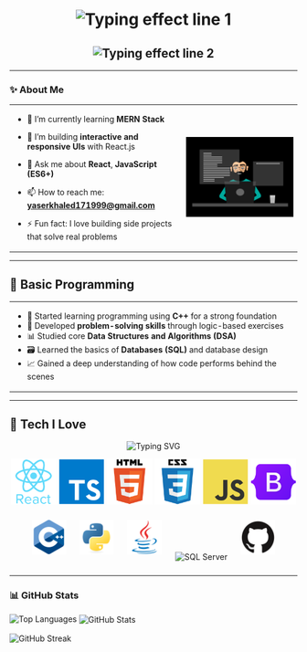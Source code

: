 <h1 align="center">
  <img 
    src="https://readme-typing-svg.demolab.com?font=Fira+Code&size=30&pause=500&color=0E75B6&center=true&vCenter=true&width=600&lines=Hi+%F0%9F%91%8B%2C+I'm+Yasser+Khaled" 
    alt="Typing effect line 1" />
</h1>

<h2 align="center">
  <img 
    src="https://readme-typing-svg.demolab.com?font=Fira+Code&size=22&pause=1000&color=0E75B6&center=true&vCenter=true&width=750&lines=%F0%9F%9A%80+Frontend+Developer+(React.js%2C+JavaScript%2C+UI%2FUX)" 
    alt="Typing effect line 2" />
</h2>

---

### ✨ About Me

<table>
  <tr>
    <td width="60%">
      
- 🌱 I’m currently learning **MERN Stack**  
- 🔭 I’m building **interactive and responsive UIs** with React.js  
- 💬 Ask me about **React**, **JavaScript (ES6+)**  
- 📫 How to reach me: **yaserkhaled171999@gmail.com**  
- ⚡ Fun fact: I love building side projects that solve real problems  

    </td>
    <td>
      <img src="./thoughtworks-gif_dribbble.gif" alt="GIF" width="100%" />
    </td>
  </tr>
</table>

---

## 🧩 Basic Programming

<table>
  <tr>
    <td width="60%" valign="top">
      <ul>
        <li>🔰 Started learning programming using <strong>C++</strong> for a strong foundation</li>
        <li>🧠 Developed <strong>problem-solving skills</strong> through logic-based exercises</li>
        <li>📊 Studied core <strong>Data Structures and Algorithms (DSA)</strong></li>
        <li>🗃️ Learned the basics of <strong>Databases (SQL)</strong> and database design</li>
        <li>📈 Gained a deep understanding of how code performs behind the scenes</li>
      </ul>
    </td>
  </tr>
</table>


---

## 🧠 Tech I Love

<div align="center">
  <img src="https://readme-typing-svg.demolab.com?font=Fira+Code&pause=1000&center=true&width=500&lines=React.js;TypeScript;HTML+%26+CSS;JavaScript;Bootstrap;and+more..." alt="Typing SVG" />
</div>

<p align="center">
  <!-- Primary Technologies -->
  <img src="https://raw.githubusercontent.com/devicons/devicon/master/icons/react/react-original-wordmark.svg" alt="React" width="80" height="80"/>
  <img src="https://raw.githubusercontent.com/devicons/devicon/master/icons/typescript/typescript-original.svg" alt="TypeScript" width="80" height="80"/>
  <img src="https://raw.githubusercontent.com/devicons/devicon/master/icons/html5/html5-original-wordmark.svg" alt="HTML5" width="80" height="80"/>
  <img src="https://raw.githubusercontent.com/devicons/devicon/master/icons/css3/css3-original-wordmark.svg" alt="CSS3" width="80" height="80"/>
  <img src="https://raw.githubusercontent.com/devicons/devicon/master/icons/javascript/javascript-original.svg" alt="JavaScript" width="80" height="80"/>
  <img src="https://raw.githubusercontent.com/devicons/devicon/master/icons/bootstrap/bootstrap-original.svg" alt="Bootstrap" width="80" height="80"/>
</p>

<!-- Secondary Tools -->
<p align="center">
  <img src="https://raw.githubusercontent.com/devicons/devicon/master/icons/cplusplus/cplusplus-original.svg" alt="C++" width="60" height="60" style="margin: 10px;" />
  <img src="https://raw.githubusercontent.com/devicons/devicon/master/icons/python/python-original.svg" alt="Python" width="60" height="60" style="margin: 10px;" />
  <img src="https://raw.githubusercontent.com/devicons/devicon/master/icons/java/java-original.svg" alt="Java" width="60" height="60" style="margin: 10px;" />
  <img src="https://www.svgrepo.com/show/303229/microsoft-sql-server-logo.svg" alt="SQL Server" width="60" height="60" style="margin: 10px;" />
  <img src="https://raw.githubusercontent.com/devicons/devicon/master/icons/github/github-original.svg" alt="GitHub" width="60" height="60" style="margin: 10px;" />
</p>

---

### 📊 GitHub Stats

<p>
  <img align="left" src="https://github-readme-stats.vercel.app/api/top-langs?username=12234g11&show_icons=true&locale=en&layout=compact&theme=radical" alt="Top Languages" />
</p>

<p>&nbsp;<img align="center" src="https://github-readme-stats.vercel.app/api?username=12234g11&show_icons=true&locale=en&theme=radical" alt="GitHub Stats" /></p>

<p><img align="center" src="https://github-readme-streak-stats.herokuapp.com/?user=12234g11&theme=radical" alt="GitHub Streak" /></p>
